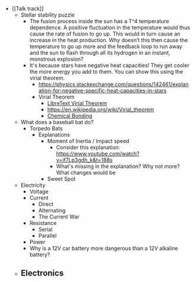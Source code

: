 - [[Talk track]]
	- Stellar stability puzzle
		- The fusion process inside the sun has a T^4 temperature dependence. A positive fluctuation in the temperature would thus cause the rate of fusion to go up. This would in turn cause an increase in the heat production. Why doesn’t this then cause the temperature to go up more and the feedback loop to run away and the sun to flash through all its hydrogen in an instant, monstrous explosion?
		- It's because stars have negative heat capacities! They get cooler the more energy you add to them. You can show this using the virial theorem.
			- https://physics.stackexchange.com/questions/142461/explanation-for-negative-specific-heat-capacities-in-stars
			- Virial Theorem
				- [LibreText Virial Theorem](https://phys.libretexts.org/Bookshelves/Classical_Mechanics/Variational_Principles_in_Classical_Mechanics_(Cline)/02%3A_Review_of_Newtonian_Mechanics/2.11%3A_Virial_Theorem)
				- https://en.wikipedia.org/wiki/Virial_theorem
				- [Chemical Bonding](https://chem.libretexts.org/Bookshelves/Physical_and_Theoretical_Chemistry_Textbook_Maps/Quantum_Tutorials_(Rioux)/03%3A_Chemical_Bonding/3.03%3A_The_Covalent_Bond_Clarified_Through_the_Use_of_the_Virial_Theorem)
	- What does a baseball bat do?
		- Torpedo Bats
			- Explanations
				- Moment of Inertia / Impact speed
					- Consider this explanation: https://www.youtube.com/watch?v=if7Lp3gdh_k&t=188s
					- What's missing in the explanation? Why not more? What changes would be
				- Sweet Spot
	- Electricity
		- Voltage
		- Current
			- Direct
			- Alternating
			- The Current War
		- Resistance
			- Serial
			- Parallel
		- Power
		- Why is a 12V car battery more dangerous than a 12V alkaline battery?
	- Electronics
		-
